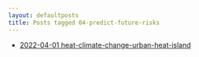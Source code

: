 ```yaml
---
layout: defaultposts
title: Posts tagged 04-predict-future-risks
---
```


- [2022-04-01 heat-climate-change-urban-heat-island](/Ivan-Hanigan-CV/2022/04/01/heat-climate-change-urban-heat-island.html)
